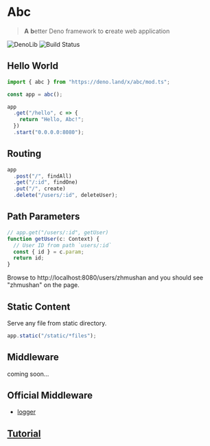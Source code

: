 # Abc

> **A** **b**etter Deno framework to **c**reate web application

![DenoLib](https://denolib.com/badge?scope=zhmushan&repo=abc)
![Build Status](https://img.shields.io/travis/zhmushan/abc.svg?style=flat-square)

## Hello World

```ts
import { abc } from "https://deno.land/x/abc/mod.ts";

const app = abc();

app
  .get("/hello", c => {
    return "Hello, Abc!";
  })
  .start("0.0.0.0:8080");
```

## Routing

```ts
app
  .post("/", findAll)
  .get("/:id", findOne)
  .put("/", create)
  .delete("/users/:id", deleteUser);
```

## Path Parameters

```ts
// app.get("/users/:id", getUser)
function getUser(c: Context) {
  // User ID from path `users/:id`
  const { id } = c.param;
  return id;
}
```

Browse to http://localhost:8080/users/zhmushan and you should see "zhmushan" on the page.

## Static Content

Serve any file from static directory.

```ts
app.static("/static/*files");
```

## Middleware

coming soon...

## Official Middleware

- [logger](https://github.com/zhmushan/abc_logger)

## [Tutorial](https://github.com/zhmushan/abc/wiki)

